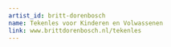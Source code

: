 ```yaml
---
artist_id: britt-dorenbosch
name: Tekenles voor Kinderen en Volwassenen
link: www.brittdorenbosch.nl/tekenles
---
```

